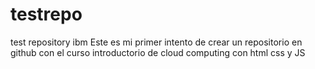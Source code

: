 # testrepo
test repository ibm
Este es mi primer intento de crear un repositorio en github con el curso introductorio de cloud computing con html css y JS
